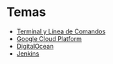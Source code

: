 # Temas
- [Terminal y Línea de Comandos](https://github.com/inertiasas/notas/blob/main/terminal-and-command-line.md)
- [Google Cloud Platform](https://github.com/inertiasas/notas/blob/main/google-cloud-platform-foundations.md)
- [DigitalOcean](https://github.com/inertiasas/notas/blob/main/digital-ocean.md)
- [Jenkins](https://github.com/inertiasas/notas/blob/main/jenkins.md)
